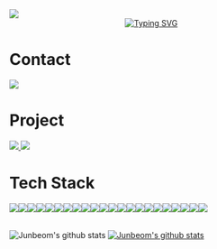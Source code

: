 <img src="https://capsule-render.vercel.app/api?type=waving&color=timeGradient&height=120&section=header&fontSize=90" />

<div align="center">
<a href="https://git.io/typing-svg"><img src="https://readme-typing-svg.demolab.com?font=Roboto&weight=700&size=30&duration=4000&pause=500&color=000000&center=true&random=false&width=500&lines=Welcome+to+Junbeom's+Github%F0%9F%91%8B" alt="Typing SVG" /></a>
</div>

# Contact
<a href="mailto:wnsqja1049@gmail.com">
    <!-- Gmail -->
    <img src="https://img.shields.io/badge/Gmail-EA4335.svg?style=for-the-badge&logo=Gmail&logoColor=FFFFFF" />
</a>

# Project
<div>
    <!-- Portfolio -->
    <a href="https://next-profile-git-main-kimjunbeoms-projects.vercel.app">
        <img src="https://img.shields.io/badge/Portfolio-4285F4.svg?style=for-the-badge&logo=Files&logoColor=FFFFFF" />
    </a>
    <!-- GAREN.GG -->
    <a href="https://lol-api-git-main-kimjunbeoms-projects.vercel.app">
        <img src="https://img.shields.io/badge/GAREN.GG-C28F2C.svg?style=for-the-badge&logo=LeagueofLegends&logoColor=FFFFFF" />
    </a>
    <br>
</div>

# Tech Stack
<div style="display:flex; flex-direction:row;">
    <!-- Html5 -->
    <img src="https://img.shields.io/badge/Html5-E34F26.svg?style=for-the-badge&logo=Html5&logoColor=FFFFFF" />
    <!-- Css3 -->
    <img src="https://img.shields.io/badge/Css3-1572B6.svg?style=for-the-badge&logo=Css3&logoColor=FFFFFF" />
    <!-- JavaScript -->
    <img src="https://img.shields.io/badge/JavaScript-F7DF1E.svg?style=for-the-badge&logo=JavaScript&logoColor=000000" />
    <!-- TypeScript -->
    <img src="https://img.shields.io/badge/TypeScript-3178C6.svg?style=for-the-badge&logo=TypeScript&logoColor=FFFFFF" />
    <!-- Dart -->
    <img src="https://img.shields.io/badge/Dart-0175C2.svg?style=for-the-badge&logo=Dart&logoColor=FFFFFF" />
    <br>
    <!-- jQuery -->
    <img src="https://img.shields.io/badge/jQuery-0769AD.svg?style=for-the-badge&logo=jQuery&logoColor=FFFFFF" />
    <!-- Node.js -->
    <img src="https://img.shields.io/badge/Node.js-5FA04E.svg?style=for-the-badge&logo=Node.js&logoColor=FFFFFF" />
    <!-- npm -->
    <img src="https://img.shields.io/badge/npm-CB3837.svg?style=for-the-badge&logo=npm&logoColor=FFFFFF" />
    <!-- React -->
    <img src="https://img.shields.io/badge/React-61DAFB.svg?style=for-the-badge&logo=React&logoColor=000000" />
    <!-- TailwindCSS -->
    <img src="https://img.shields.io/badge/TailwindCSS-06B6D4.svg?style=for-the-badge&logo=TailwindCSS&logoColor=FFFFFF" />
    <!-- Next.js -->
    <img src="https://img.shields.io/badge/Next.js-000000.svg?style=for-the-badge&logo=Next.js&logoColor=FFFFFF" />
    <!-- Flutter -->
    <img src="https://img.shields.io/badge/Flutter-02569B.svg?style=for-the-badge&logo=Flutter&logoColor=FFFFFF" />
    <br>
    <!-- Notion -->
    <img src="https://img.shields.io/badge/Notion-000000.svg?style=for-the-badge&logo=Notion&logoColor=FFFFFF" />
    <!-- Figma -->
    <img src="https://img.shields.io/badge/Figma-F24E1E.svg?style=for-the-badge&logo=Figma&logoColor=FFFFFF" />
    <!-- Confluence -->
    <img src="https://img.shields.io/badge/Confluence-172B4D.svg?style=for-the-badge&logo=Confluence&logoColor=FFFFFF" />
    <!-- Swagger -->
    <img src="https://img.shields.io/badge/Swagger-85EA2D.svg?style=for-the-badge&logo=Swagger&logoColor=000000" />
    <!-- Postman -->
    <img src="https://img.shields.io/badge/Postman-FF6C37.svg?style=for-the-badge&logo=Postman&logoColor=FFFFFF" />
    <br>
    <!-- AWS -->
    <img src="https://img.shields.io/badge/AWS-232F3E.svg?style=for-the-badge&logo=AmazonWebServices&logoColor=FFFFFF" />
    <!-- Firebase -->
    <img src="https://img.shields.io/badge/Firebase-DD2C00.svg?style=for-the-badge&logo=Firebase&logoColor=FFFFFF" />
    <!-- MySQL -->
    <img src="https://img.shields.io/badge/MySQL-4479A1.svg?style=for-the-badge&logo=MySQL&logoColor=FFFFFF" />
    <!-- GitHub -->
    <img src="https://img.shields.io/badge/GitHub-181717.svg?style=for-the-badge&logo=GitHub&logoColor=FFFFFF" />
    <!-- Vercel -->
    <img src="https://img.shields.io/badge/Vercel-000000.svg?style=for-the-badge&logo=Vercel&logoColor=FFFFFF" />
</div>
<br>

![Junbeom's github stats](https://github-readme-stats.vercel.app/api?username=wnsqja1049&show_icons=true)
[![Junbeom's github stats](https://github-readme-stats.vercel.app/api/top-langs/?username=wnsqja1049&show_icons=true&hide_border=true&title_color=004386&icon_color=004386&layout=compact)](https://github.com/본인ID)
